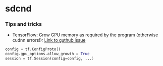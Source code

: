 # sdcnd

### Tips and tricks
* TensorFlow: Grow GPU memory as required by the program (otherwise cudnn errors!):
[Link to guthub issue](https://github.com/tensorflow/tensorflow/issues/6698)
```python
config = tf.ConfigProto()
config.gpu_options.allow_growth = True
session = tf.Session(config=config, ...)
```
